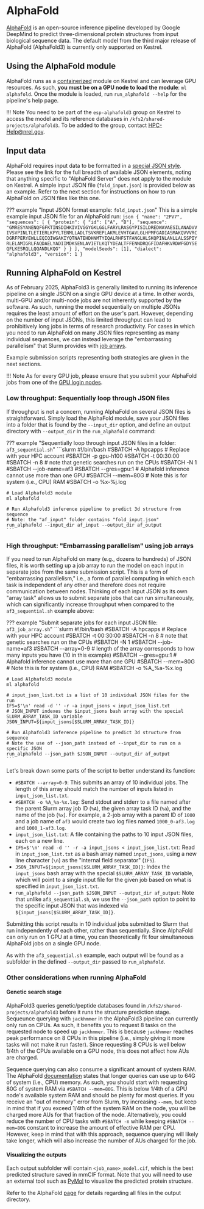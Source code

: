 # AlphaFold

[AlphaFold](https://github.com/google-deepmind/alphafold3/tree/main) is an open-source inference pipeline developed by Google DeepMind to predict three-dimensional protein structures from input biological sequence data. The default model from the third major release of AlphaFold (AlphaFold3) is currently only supported on Kestrel.

## Using the AlphaFold module

AlphaFold runs as a [containerized](../Development/Containers/index.md) module on Kestrel and can leverage GPU resources. As such, **you must be on a GPU node to load the module**: `ml alphafold`. Once the module is loaded, run `run_alphafold --help` for the pipeline's help page.

!!! Note
    You need to be part of the `esp-alphafold3` group on Kestrel to access the model and its reference databases in `/kfs2/shared-projects/alphafold3`. To be added to the group, contact [HPC-Help@nrel.gov](mailto:HPC-Help@nrel.gov).

## Input data

AlphaFold requires input data to be formatted in a [special JSON style](https://github.com/google-deepmind/alphafold3/blob/main/docs/input.md). Please see the link for the full breadth of available JSON elements, noting that anything specific to "AlphaFold Server" does not apply to the module on Kestrel. A simple input JSON file (`fold_input.json`) is provided below as an example. Refer to the next section for instructions on how to run AlphaFold on JSON files like this one.

??? example "Input JSON format example: `fold_input.json`"
    This is a simple example input JSON file for an AlphaFold run:
    ```json
    {
    "name": "2PV7",
    "sequences": [
        {
        "protein": {
            "id": ["A", "B"],
            "sequence": "GMRESYANENQFGFKTINSDIHKIVIVGGYGKLGGLFARYLRASGYPISILDREDWAVAESILANADVVIVSVPINLTLETIERLKPYLTENMLLADLTSVKREPLAKMLEVHTGAVLGLHPMFGADIASMAKQVVVRCDGRFPERYEWLLEQIQIWGAKIYQTNATEHDHNMTYIQALRHFSTFANGLHLSKQPINLANLLALSSPIYRLELAMIGRLFAQDAELYADIIMDKSENLAVIETLKQTYDEALTFFENNDRQGFIDAFHKVRDWFGDYSEQFLKESRQLLQQANDLKQG"
        }
        }
    ],
    "modelSeeds": [1],
    "dialect": "alphafold3",
    "version": 1
    }
    ```

## Running AlphaFold on Kestrel

As of February 2025, AlphaFold3 is generally limited to running its inference pipeline on a single JSON on a single GPU device at a time. In other words, multi-GPU and/or multi-node jobs are not inherently supported by the software. As such, running the model sequentially on multiple JSONs requires the least amount of effort on the user's part. However, depending on the number of input JSONs, this limited throughput can lead to prohibitively long jobs in terms of research productivity. For cases in which you need to run AlphaFold on many JSON files representing as many individual sequences, we can instead leverage the "embarrassing parallelism" that Slurm provides with [job arrays](../Slurm/job_arrays.md). 

Example submission scripts representing both strategies are given in the next sections.

!!! Note
    As for every GPU job, please ensure that you submit your AlphaFold jobs from one of the [GPU login nodes](../Systems/Kestrel/index.md).

### Low throughput: Sequentially loop through JSON files

If throughput is not a concern, running AlphaFold on several JSON files is straightforward. Simply load the AlphaFold module, save your JSON files into a folder that is found by the `--input_dir` option, and define an output directory with `--output_dir` in the `run_alphafold` command: 

??? example "Sequentially loop through input JSON files in a folder: `af3_sequential.sh`"
    ```slurm
    #!/bin/bash
    #SBATCH -A hpcapps # Replace with your HPC account
    #SBATCH -p gpu-h100
    #SBATCH -t 00:30:00
    #SBATCH -n 8 # note that genetic searches run on the CPUs
    #SBATCH -N 1
    #SBATCH --job-name=af3
    #SBATCH --gres=gpu:1 # Alphafold inference cannot use more than one GPU
    #SBATCH --mem=80G # Note this is for system (i.e., CPU) RAM
    #SBATCH -o %x-%j.log
    
    # Load Alphafold3 module
    ml alphafold
    
    # Run Alphafold3 inference pipeline to predict 3d structure from sequence
    # Note: the "af_input" folder contains "fold_input.json"
    run_alphafold --input_dir af_input --output_dir af_output
    ```

### High throughput: "Embarrassing parallelism" using job arrays

If you need to run AlphaFold on many (e.g., dozens to hundreds) of JSON files, it is worth setting up a job array to run the model on each input in separate jobs from the same submission script. This is a form of "embarrassing parallelism," i.e., a form of parallel computing in which each task is independent of any other and therefore does not require communication between nodes. Thinking of each input JSON as its own "array task" allows us to submit separate jobs that can run simultaneously, which can significantly increase throughput when compared to the `af3_sequential.sh` example above:

??? example "Submit separate jobs for each input JSON file: `af3_job_array.sh`"
    ```slurm
    #!/bin/bash
    #SBATCH -A hpcapps # Replace with your HPC account
    #SBATCH -t 00:30:00
    #SBATCH -n 8 # note that genetic searches run on the CPUs
    #SBATCH -N 1
    #SBATCH --job-name=af3
    #SBATCH --array=0-9 # length of the array corresponds to how many inputs you have (10 in this example)
    #SBATCH --gres=gpu:1 # Alphafold inference cannot use more than one GPU
    #SBATCH --mem=80G # Note this is for system (i.e., CPU) RAM
    #SBATCH -o %A_%a-%x.log
    
    # Load Alphafold3 module
    ml alphafold
    
    # input_json_list.txt is a list of 10 individual JSON files for the run
    IFS=$'\n' read -d '' -r -a input_jsons < input_json_list.txt
    # JSON_INPUT indexes the $input_jsons bash array with the special SLURM_ARRAY_TASK_ID variable
    JSON_INPUT=${input_jsons[$SLURM_ARRAY_TASK_ID]}
    
    # Run Alphafold3 inference pipeline to predict 3d structure from sequence
    # Note the use of --json_path instead of --input_dir to run on a specific JSON
    run_alphafold --json_path $JSON_INPUT --output_dir af_output
    ```

Let's break down some parts of the script to better understand its function:

* `#SBATCH --array=0-9`: This submits an array of 10 individual jobs. The length of this array should match the number of inputs listed in `input_json_list.txt`.
* `#SBATCH -o %A_%a-%x.log`: Send stdout and stderr to a file named after the parent Slurm array job ID (`%A`), the given array task ID (`%a`), and the name of the job (`%x`). For example, a 2-job array with a parent ID of `1000` and a job name of `af3` would create two log files named `1000_0-af3.log` and `1000_1-af3.log`.
* `input_json_list.txt`: A file containing the paths to 10 input JSON files, each on a new line.
* `IFS=$'\n' read -d '' -r -a input_jsons < input_json_list.txt`: Read in `input_json_list.txt` as a bash array named `input_jsons`, using a new line character (`\n`) as the "internal field separator" (`IFS`).
* `JSON_INPUT=${input_jsons[$SLURM_ARRAY_TASK_ID]}`: Index the `input_jsons` bash array with the special `$SLURM_ARRAY_TASK_ID` variable, which will point to a single input file for the given job based on what is specified in `input_json_list.txt`.
* `run_alphafold --json_path $JSON_INPUT --output_dir af_output`: Note that unlike `af3_sequential.sh`, we use the `--json_path` option to point to the specific input JSON that was indexed via `${input_jsons[$SLURM_ARRAY_TASK_ID]}`.

Submitting this script results in 10 individual jobs submitted to Slurm that run independently of each other, rather than sequentially. Since AlphaFold can only run on 1 GPU at a time, you can theoretically fit four simultaneous AlphaFold jobs on a single GPU node.

As with the `af3_sequential.sh` example, each output will be found as a subfolder in the defined `--output_dir` passed to `run_alphafold`.

### Other considerations when running AlphaFold

#### Genetic search stage

AlphaFold3 queries genetic/peptide databases found in `/kfs2/shared-projects/alphafold3` before it runs the structure prediction stage. Sequeunce querying with `jackhmmer` in the AlphaFold3 pipeline can currently only run on CPUs. As such, it benefits you to request 8 tasks on the requested node to speed up `jackhmmer`. This is because `jackhmmer` reaches peak performance on 8 CPUs in this pipeline (i.e., simply giving it more tasks will not make it run faster). Since requesting 8 CPUs is well below 1/4th of the CPUs available on a GPU node, this does not affect how AUs are charged.

Sequence querying can also consume a significant amount of system RAM. The AlphaFold [documentation](https://github.com/google-deepmind/alphafold3/blob/main/docs/installation.md) states that longer queries can use up to 64G of system (i.e., CPU) memory. As such, you should start with requesting 80G of system RAM via `#SBATCH --mem=80G`. This is below 1/4th of a GPU node's available system RAM and should be plenty for most queries. If you receive an "out of memory" error from Slurm, try increasing `--mem`, but keep in mind that if you exceed 1/4th of the system RAM on the node, you will be charged more AUs for that fraction of the node. Alternatively, you could reduce the number of CPU tasks with `#SBATCH -n` while keeping `#SBATCH --mem=80G` constant to increase the amount of effective RAM per CPU. However, keep in mind that with this approach, sequence querying will likely take longer, which will also increase the number of AUs charged for the job.

#### Visualizing the outputs

Each output subfolder will contain `<job_name>_model.cif`, which is the best predicted structure saved in mmCIF format. Note that you will need to use an external tool such as [PyMol](https://www.pymol.org) to visualize the predicted protein structure.

Refer to the AlphaFold [page](https://github.com/google-deepmind/alphafold3/blob/main/docs/output.md) for details regarding all files in the output directory.